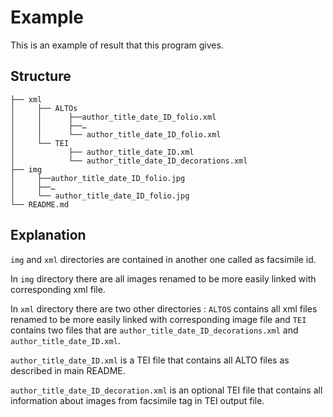 # Example

This is an example of result that this program gives.

## Structure

```
├── xml
│     ├── ALTOs
│     │      ├──author_title_date_ID_folio.xml
│     │      ├──…
│     │      └── author_title_date_ID_folio.xml
│     └── TEI
│            ├── author_title_date_ID.xml
│            └── author_title_date_ID_decorations.xml
├── img
│     ├──author_title_date_ID_folio.jpg
│     ├──…
│     └── author_title_date_ID_folio.jpg
└── README.md

```

## Explanation

`img` and `xml` directories are contained in another one called as facsimile id.

In `img` directory there are all images renamed to be more easily linked with corresponding xml file.

In `xml` directory there are two other directories : `ALTOS` contains all xml files renamed to be more easily linked with 
corresponding image file and `TEI` contains two files that are `author_title_date_ID_decorations.xml` and `author_title_date_ID.xml`.

`author_title_date_ID.xml` is a TEI file that contains all ALTO files as described in main README.

`author_title_date_ID_decoration.xml` is an optional TEI file that contains all information about images from facsimile tag in TEI output file.
